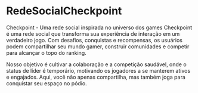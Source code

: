 # RedeSocialCheckpoint

Checkpoint - Uma rede social inspirada no universo dos games
Checkpoint é uma rede social que transforma sua experiência de interação em um verdadeiro jogo. Com desafios, conquistas e recompensas, os usuários podem compartilhar seu mundo gamer, construir comunidades e competir para alcançar o topo do ranking.

Nosso objetivo é cultivar a colaboração e a competição saudável, onde o status de líder é temporário, motivando os jogadores a se manterem ativos e engajados. Aqui, você não apenas compartilha, mas também joga para conquistar seu espaço no pódio.
